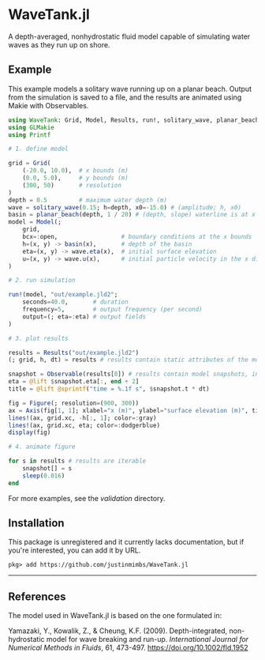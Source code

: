 # WaveTank.jl

A depth-averaged, nonhydrostatic fluid model capable of simulating water waves as they run up on shore.

## Example

This example models a solitary wave running up on a planar beach. Output from the simulation is saved to a file, and the results are animated using Makie with Observables.

```jl
using WaveTank: Grid, Model, Results, run!, solitary_wave, planar_beach
using GLMakie
using Printf

# 1. define model

grid = Grid(
    (-20.0, 10.0),  # x bounds (m)
    (0.0, 5.0),     # y bounds (m)
    (300, 50)       # resolution
)
depth = 0.5         # maximum water depth (m)
wave = solitary_wave(0.15; h=depth, x0=-15.0) # (amplitude; h, x0)
basin = planar_beach(depth, 1 / 20) # (depth, slope) waterline is at x = 0
model = Model(;
    grid,
    bcx=:open,                  # boundary conditions at the x bounds
    h=(x, y) -> basin(x),       # depth of the basin
    eta=(x, y) -> wave.eta(x),  # initial surface elevation
    u=(x, y) -> wave.u(x),      # initial particle velocity in the x direction
)

# 2. run simulation

run!(model, "out/example.jld2";
    seconds=40.0,       # duration
    frequency=5,        # output frequency (per second)
    output=(; eta=:eta) # output fields
)

# 3. plot results

results = Results("out/example.jld2")
(; grid, h, dt) = results # results contain static attributes of the model

snapshot = Observable(results[0]) # results contain model snapshots, indexed by timestep
eta = @lift $snapshot.eta[:, end ÷ 2]
title = @lift @sprintf("time = %.1f s", $snapshot.t * dt)

fig = Figure(; resolution=(900, 300))
ax = Axis(fig[1, 1]; xlabel="x (m)", ylabel="surface elevation (m)", title)
lines!(ax, grid.xc, -h[:, 1]; color=:gray)
lines!(ax, grid.xc, eta; color=:dodgerblue)
display(fig)

# 4. animate figure

for s in results # results are iterable
    snapshot[] = s
    sleep(0.016)
end
```

For more examples, see the _validation_ directory.

## Installation

This package is unregistered and it currently lacks documentation, but if you're interested, you can add it by URL.

```
pkg> add https://github.com/justinmimbs/WaveTank.jl
```

----

## References

The model used in WaveTank.jl is based on the one formulated in:

Yamazaki, Y., Kowalik, Z., & Cheung, K.F. (2009). Depth-integrated, non-hydrostatic model for wave breaking and run-up. _International Journal for Numerical Methods in Fluids_, 61, 473-497. https://doi.org/10.1002/fld.1952
